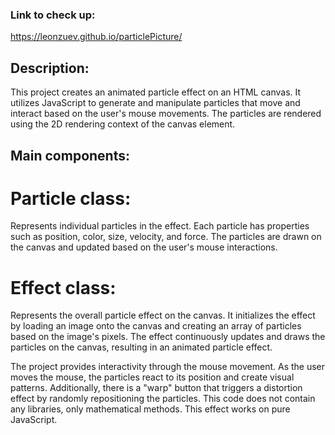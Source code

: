 ### Link to check up:
https://leonzuev.github.io/particlePicture/

## Description:
This project creates an animated particle effect on an HTML canvas.
It utilizes JavaScript to generate and manipulate particles that move
and interact based on the user's mouse movements.
The particles are rendered using the 2D rendering context of the canvas element.

## Main components:
# Particle class:
Represents individual particles in the effect.
Each particle has properties such as position, color, size, velocity, and force.
The particles are drawn on the canvas and updated based on the user's mouse interactions.

# Effect class:
Represents the overall particle effect on the canvas.
It initializes the effect by loading an image onto the canvas and creating an array
of particles based on the image's pixels. The effect continuously updates and draws
the particles on the canvas, resulting in an animated particle effect.

The project provides interactivity through the mouse movement.
As the user moves the mouse, the particles react to its position and create visual patterns.
Additionally, there is a "warp" button that triggers a distortion effect by randomly repositioning the particles.
This code does not contain any libraries, only mathematical methods. This effect works on pure JavaScript.
